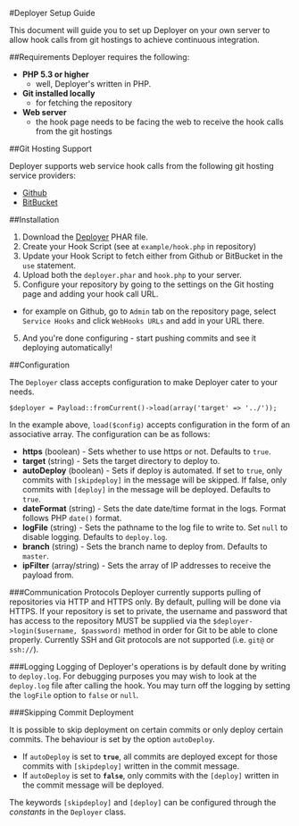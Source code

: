 #Deployer Setup Guide

This document will guide you to set up Deployer on your own server to allow hook calls from git hostings to achieve continuous integration.

##Requirements
Deployer requires the following:

 - **PHP 5.3 or higher**
   - well, Deployer's written in PHP.
 - **Git installed locally**
   - for fetching the repository
 - **Web server**
   -  the hook page needs to be facing the web to receive the hook calls from the git hostings

##Git Hosting Support

Deployer supports web service hook calls from the following git hosting service providers:

 - [Github](https://github.com/)
 - [BitBucket](https://bitbucket.org/)

##Installation

 1. Download the [Deployer](http://mauris.sg/bin/deployer.phar) PHAR file.
 2. Create your Hook Script (see at `example/hook.php` in repository)
 3. Update your Hook Script to fetch either from Github or BitBucket in the `use` statement. 
 3. Upload both the `deployer.phar` and `hook.php` to your server. 
 4. Configure your repository by going to the settings on the Git hosting page and adding your hook call URL.
   - for example on Github, go to `Admin` tab on the repository page, select `Service Hooks` and click `WebHooks URLs` and add in your URL there.
 5. And you're done configuring - start pushing commits and see it deploying automatically!

##Configuration

The `Deployer` class accepts configuration to make Deployer cater to your needs.

    $deployer = Payload::fromCurrent()->load(array('target' => '../'));

In the example above, `load($config)` accepts configuration in the form of an associative array. The configuration can be as follows:

- **https** (boolean) - Sets whether to use https or not. Defaults to `true`.
- **target** (string) - Sets the target directory to deploy to.
- **autoDeploy** (boolean) - Sets if deploy is automated. If set to `true`, only commits with `[skipdeploy]` in the message will be skipped. If false, only commits with `[deploy]` in the message will be deployed. Defaults to `true`.
- **dateFormat** (string) - Sets the date date/time format in the logs. Format follows PHP `date()` format. 
- **logFile** (string) - Sets the pathname to the log file to write to. Set `null` to disable logging. Defaults to `deploy.log`.
- **branch** (string) - Sets the branch name to deploy from. Defaults to `master`. 
- **ipFilter** (array/string) - Sets the array of IP addresses to receive the payload from.

###Communication Protocols
Deployer currently supports pulling of repositories via HTTP and HTTPS only. By default, pulling will be done via HTTPS. If your repository is set to private, the username and password that has access to the repository MUST be supplied via the `$deployer->login($username, $password)` method in order for Git to be able to clone properly. Currently SSH and Git protocols are not supported (i.e. `git@` or `ssh://`).

###Logging
Logging of Deployer's operations is by default done by writing to `deploy.log`. For debugging purposes you may wish to look at the `deploy.log` file after calling the hook. You may turn off the logging by setting the `logFile` option to `false` or `null`.

###Skipping Commit Deployment

It is possible to skip deployment on certain commits or only deploy certain commits. The behaviour is set by the option `autoDeploy`.

 - If `autoDeploy` is set to **`true`**, all commits are deployed except for those commits with `[skipdeploy]` written in the commit message. 
 - If `autoDeploy` is set to **`false`**, only commits with the `[deploy]` written in the commit message will be deployed.

The keywords `[skipdeploy]` and `[deploy]` can be configured through the *constants* in the `Deployer` class.